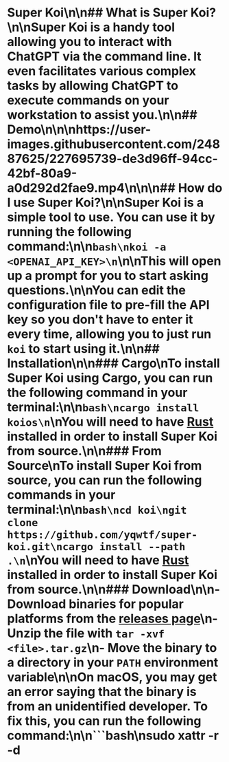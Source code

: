 # Super Koi\n\n## What is Super Koi?\n\nSuper Koi is a handy tool allowing you to interact with ChatGPT via the command line. It even facilitates various complex tasks by allowing ChatGPT to execute commands on your workstation to assist you.\n\n## Demo\n\n\nhttps://user-images.githubusercontent.com/24887625/227695739-de3d96ff-94cc-42bf-80a9-a0d292d2fae9.mp4\n\n\n## How do I use Super Koi?\n\nSuper Koi is a simple tool to use. You can use it by running the following command:\n\n```bash\nkoi -a <OPENAI_API_KEY>\n```\n\nThis will open up a prompt for you to start asking questions.\n\nYou can edit the configuration file to pre-fill the API key so you don't have to enter it every time, allowing you to just run `koi` to start using it.\n\n## Installation\n\n### Cargo\nTo install Super Koi using Cargo, you can run the following command in your terminal:\n\n```bash\ncargo install koios\n```\nYou will need to have [Rust](https://www.rust-lang.org/tools/install) installed in order to install Super Koi from source.\n\n### From Source\nTo install Super Koi from source, you can run the following commands in your terminal:\n\n```bash\ncd koi\ngit clone https://github.com/yqwtf/super-koi.git\ncargo install --path .\n```\nYou will need to have [Rust](https://www.rust-lang.org/tools/install) installed in order to install Super Koi from source.\n\n### Download\n\n- Download binaries for popular platforms from the [releases page](https://github.com/yqwtf/super-koi/releases)\n- Unzip the file with `tar -xvf <file>.tar.gz`\n- Move the binary to a directory in your `PATH` environment variable\n\nOn macOS, you may get an error saying that the binary is from an unidentified developer. To fix this, you can run the following command:\n\n```bash\nsudo xattr -r -d 
